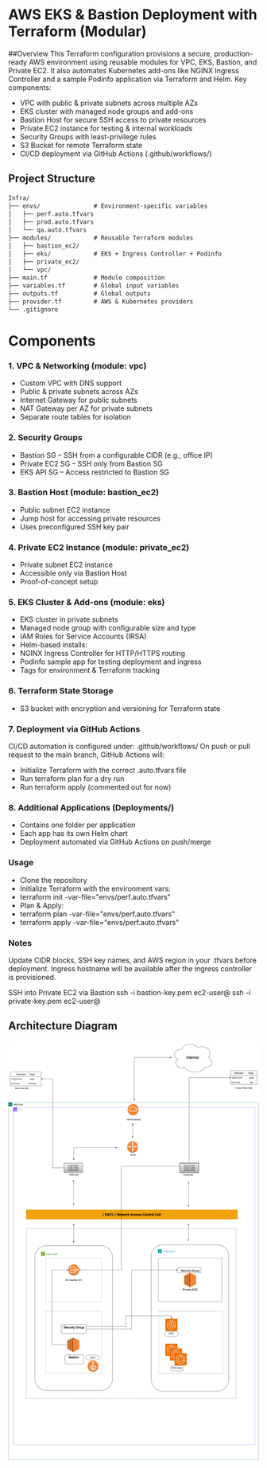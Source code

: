 # AWS EKS & Bastion Deployment with Terraform (Modular)

##Overview
This Terraform configuration provisions a secure, production-ready AWS environment using reusable modules for VPC, EKS, Bastion, and Private EC2.
It also automates Kubernetes add-ons like NGINX Ingress Controller and a sample Podinfo application via Terraform and Helm.
Key components:

- VPC with public & private subnets across multiple AZs
- EKS cluster with managed node groups and add-ons
- Bastion Host for secure SSH access to private resources
- Private EC2 instance for testing & internal workloads
- Security Groups with least-privilege rules
- S3 Bucket for remote Terraform state
- CI/CD deployment via GitHub Actions (.github/workflows/)


## Project Structure
```plaintext
Infra/
├── envs/               # Environment-specific variables
│   ├── perf.auto.tfvars
│   ├── prod.auto.tfvars
│   └── qa.auto.tfvars
├── modules/            # Reusable Terraform modules
│   ├── bastion_ec2/
│   ├── eks/            # EKS + Ingress Controller + Podinfo
│   ├── private_ec2/
│   └── vpc/
├── main.tf             # Module composition
├── variables.tf        # Global input variables
├── outputs.tf          # Global outputs
├── provider.tf         # AWS & Kubernetes providers
└── .gitignore
```

# Components
### 1. VPC & Networking (module: vpc)
- Custom VPC with DNS support
- Public & private subnets across AZs
- Internet Gateway for public subnets
- NAT Gateway per AZ for private subnets
- Separate route tables for isolation

### 2. Security Groups
- Bastion SG – SSH from a configurable CIDR (e.g., office IP)
- Private EC2 SG – SSH only from Bastion SG
- EKS API SG – Access restricted to Bastion SG
### 3. Bastion Host (module: bastion_ec2)
- Public subnet EC2 instance
- Jump host for accessing private resources
- Uses preconfigured SSH key pair
### 4. Private EC2 Instance (module: private_ec2)
- Private subnet EC2 instance
- Accessible only via Bastion Host
- Proof-of-concept setup
### 5. EKS Cluster & Add-ons (module: eks)
- EKS cluster in private subnets
- Managed node group with configurable size and type
- IAM Roles for Service Accounts (IRSA)
- Helm-based installs:
- NGINX Ingress Controller for HTTP/HTTPS routing
- Podinfo sample app for testing deployment and ingress
- Tags for environment & Terraform tracking
### 6. Terraform State Storage
- S3 bucket with encryption and versioning for Terraform state

### 7. Deployment via GitHub Actions
CI/CD automation is configured under:
.github/workflows/
On push or pull request to the main branch, GitHub Actions will:
- Initialize Terraform with the correct .auto.tfvars file
- Run terraform plan for a dry run
- Run terraform apply (commented out for now)
### 8. Additional Applications (Deployments/)
- Contains one folder per application
- Each app has its own Helm chart
- Deployment automated via GitHub Actions on push/merge

### Usage
- Clone the repository
- Initialize Terraform with the environment vars:
- terraform init -var-file="envs/perf.auto.tfvars"
- Plan & Apply:
- terraform plan -var-file="envs/perf.auto.tfvars"
- terraform apply -var-file="envs/perf.auto.tfvars"

### Notes
Update CIDR blocks, SSH key names, and AWS region in your .tfvars before deployment.
Ingress hostname will be available after the ingress controller is provisioned.

SSH into Private EC2 via Bastion
ssh -i bastion-key.pem ec2-user@<bastion-ip>
ssh -i private-key.pem ec2-user@<private-ec2-ip>


## Architecture Diagram

![Architecture Diagram](./Architecture%20Design.png)

